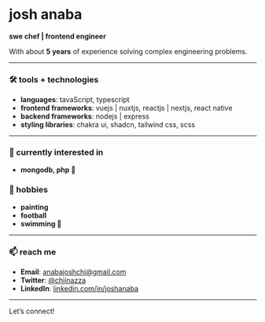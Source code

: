 # josh anaba

**swe chef | frontend engineer**

With about **5 years** of experience solving complex engineering problems.

---

### 🛠 tools + technologies

- **languages**: tavaScript, typescript
- **frontend frameworks**: vuejs | nuxtjs, reactjs | nextjs, react native
- **backend frameworks**: nodejs | express
- **styling libraries**: chakra ui, shadcn, tailwind css, scss

---

### 🌱 currently interested in

- **mongodb,  php 👀**

### 🌱 hobbies

- **painting**
- **football**
- **swimming 👀**

---

### 📫 reach me

- **Email**: [anabajoshchi@gmail.com](mailto:anabajoshchi@gmail.com)
- **Twitter**: [@chiinazza](https://x.com/chiinazza)
- **LinkedIn**: [linkedin.com/in/joshanaba](https://www.linkedin.com/in/joshanaba/)

---

Let’s connect!
